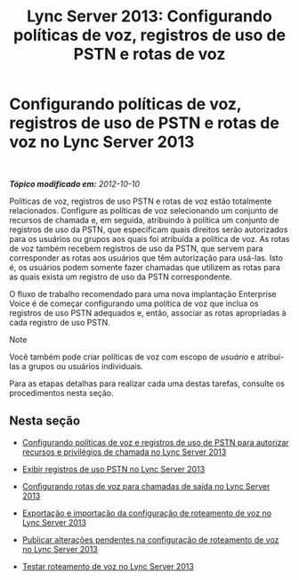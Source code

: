 ﻿---
title: 'Lync Server 2013: Configurando políticas de voz, registros de uso de PSTN e rotas de voz'
TOCTitle: Configurando políticas de voz, registros de uso de PSTN e rotas de voz
ms:assetid: 1e5a15f9-6f42-4dc6-baaa-24daf54afc4d
ms:mtpsurl: https://technet.microsoft.com/pt-br/library/Gg398272(v=OCS.15)
ms:contentKeyID: 49306080
ms.date: 05/19/2016
mtps_version: v=OCS.15
ms.translationtype: HT
---

# Configurando políticas de voz, registros de uso de PSTN e rotas de voz no Lync Server 2013

 

_**Tópico modificado em:** 2012-10-10_

Políticas de voz, registros de uso PSTN e rotas de voz estão totalmente relacionados. Configure as políticas de voz selecionando um conjunto de recursos de chamada e, em seguida, atribuindo à política um conjunto de registros de uso da PSTN, que especificam quais direitos serão autorizados para os usuários ou grupos aos quais foi atribuída a política de voz. As rotas de voz também recebem registros de uso da PSTN, que servem para corresponder as rotas aos usuários que têm autorização para usá-las. Isto é, os usuários podem somente fazer chamadas que utilizem as rotas para as quais exista um registro de uso da PSTN correspondente.

O fluxo de trabalho recomendado para uma nova implantação Enterprise Voice é de começar configurando uma política de voz que inclua os registros de uso PSTN adequados e, então, associar as rotas apropriadas à cada registro de uso PSTN.

> [!note]  
> Você também pode criar políticas de voz com escopo de <em>usuário</em> e atribuí-las a grupos ou usuários individuais.

Para as etapas detalhas para realizar cada uma destas tarefas, consulte os procedimentos nesta seção.

## Nesta seção

  - [Configurando políticas de voz e registros de uso de PSTN para autorizar recursos e privilégios de chamada no Lync Server 2013](lync-server-2013-configuring-voice-policies-and-pstn-usage-records-to-authorize-calling-features-and-privileges.md)

  - [Exibir registros de uso PSTN no Lync Server 2013](lync-server-2013-view-pstn-usage-records.md)

  - [Configurando rotas de voz para chamadas de saída no Lync Server 2013](lync-server-2013-configuring-voice-routes-for-outbound-calls.md)

  - [Exportação e importação da configuração de roteamento de voz no Lync Server 2013](lync-server-2013-exporting-and-importing-voice-routing-configuration.md)

  - [Publicar alterações pendentes na configuração de roteamento de voz no Lync Server 2013](lync-server-2013-publish-pending-changes-to-the-voice-routing-configuration.md)

  - [Testar roteamento de voz no Lync Server 2013](lync-server-2013-test-voice-routing.md)

